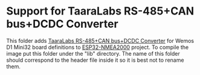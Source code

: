 Support for TaaraLabs RS-485+CAN bus+DCDC Converter
===================================================
This folder adds [TaaraLabs RS-485+CAN bus+DCDC Converter](https://taaralabs.eu/cw1) for Wemos D1 Mini32 board definitions to [ESP32-NMEA2000](https://github.com/wellenvogel/esp32-nmea2000) project.
To compile the image put this folder under the "lib" directory. The name of this folder should correspond to the header file inside it so it is best not to rename them.

